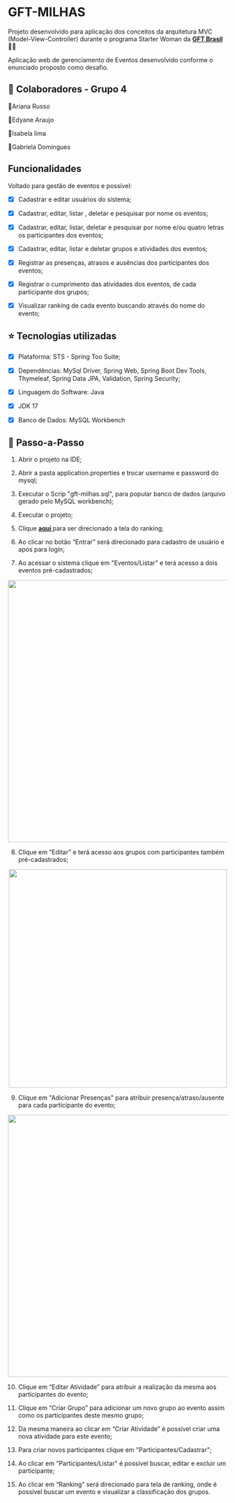 <h1>
GFT-MILHAS
</h1>

<p>Projeto desenvolvido para aplicação dos conceitos da arquitetura MVC (Model-View-Controller) durante o programa Starter Woman da 
<strong> <a href="https://www.gft.com/br/pt">GFT Brasil</a></strong> 🧡💛</p>

<p>Aplicação web de gerenciamento de Eventos desenvolvido conforme o enunciado proposto como desafio.</p>

<h2> 🤝 Colaboradores - Grupo 4</h2>

🔹Ariana Russo

🔹Edyane Araujo

🔹Isabela lima

🔹Gabriela Domingues


<h2>Funcionalidades</h2>

<p>Voltado para gestão de eventos e possível: </p>

- [x] Cadastrar e editar usuários do sistema;

- [x] Cadastrar, editar, listar , deletar e pesquisar por nome os eventos;

- [x] Cadastrar, editar, listar, deletar e pesquisar por nome e/ou quatro letras os participantes dos eventos;

- [x] Cadastrar, editar, listar e deletar grupos e atividades dos eventos;

- [x] Registrar as presenças, atrasos e ausências dos participantes dos eventos;

- [x] Registrar o cumprimento das atividades dos eventos, de cada participante dos grupos;

- [x] Visualizar ranking de cada evento buscando através do nome do evento;

<h2> ⭐️ Tecnologias utilizadas </h2>

- [x] Plataforma: STS - Spring Too Suite;

- [x] Dependências: MySql Driver, Spring Web, Spring Boot Dev Tools, Thymeleaf, Spring Data JPA, Validation, Spring Security;

- [x] Linguagem do Software: Java

- [x] JDK 17

- [x] Banco de Dados: MySQL Workbench

<h2> 👣 Passo-a-Passo</h2>

1. Abrir o projeto na IDE;

2. Abrir a pasta application.properties e trocar username e password do mysql;

3. Executar o Scrip "gft-milhas.sql", para popular banco de dados (arquivo gerado pelo MySQL workbench);

4. Executar o projeto;

5. Clique <strong> <a href="http://localhost:8080/ranking"> aqui </a></strong> para ser direcionado a tela do ranking;

6. Ao clicar no botão “Entrar” será direcionado para cadastro de usuário e após para login;

7. Ao acessar o sistema clique em "Eventos/Listar" e terá acesso a dois eventos pré-cadastrados;

<div align="center">
<img src="https://user-images.githubusercontent.com/86799658/199483223-b690497e-0ca6-40f2-bb57-b965f9592d86.png" width="600px"/>
</div>

8. Clique em “Editar” e terá acesso aos grupos com participantes também pré-cadastrados;

<div align="center">
<img src="https://user-images.githubusercontent.com/86799658/199483245-8eeba2a4-0db7-439b-b48d-7d4fbe5cbf1a.png" width="500px"/>
</div>

9. Clique em "Adicionar Presenças" para atribuir presença/atraso/ausente para cada participante do evento;

<div align="center">
<img src="https://user-images.githubusercontent.com/86799658/199483440-d203bb6c-131a-4a57-9d58-11149cf0db1b.png" width="600px"/>
</div>

10. Clique em “Editar Atividade” para atribuir a realização da mesma aos participantes do evento;

11. Clique em “Criar Grupo” para adicionar um novo grupo ao evento assim como os participantes deste mesmo grupo;

12. Da mesma maneira ao clicar em “Criar Atividade” é possível criar uma nova atividade para este evento;

13. Para criar novos participantes clique em "Participantes/Cadastrar";

14. Ao clicar em "Participantes/Listar" é possível buscar, editar e excluir um participante;

15. Ao clicar em “Ranking” será direcionado para tela de ranking, onde é possível buscar um evento e visualizar a classificação dos grupos.




